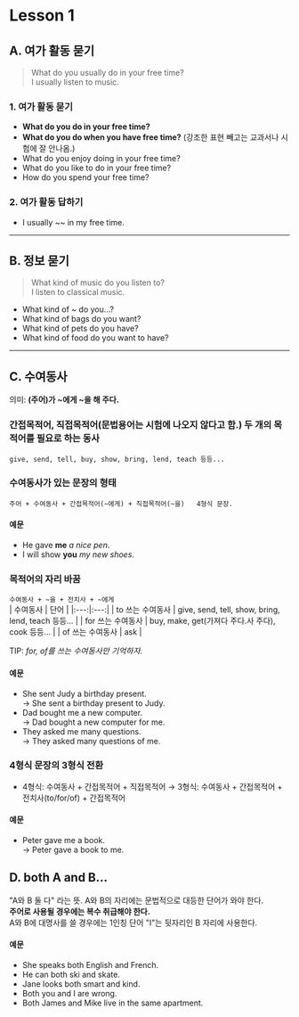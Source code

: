 # Lesson 1
## A. 여가 활동 묻기
> What do you usually do in your free time?   
> I usually listen to music.   
### 1. 여가 활동 묻기   
- **What do you do in your free time?**   
- **What do you do when you have free time?** (강조한 표현 빼고는 교과서나 시험에 잘 안나옴.)   
- What do you enjoy doing in your free time?   
- What do you like to do in your free time?   
- How do you spend your free time?
### 2. 여가 활동 답하기
- I usually ~~ in my free time.	

---

## B. 정보 묻기 
> What kind of music do you listen to?   
> I listen to classical music.
- What kind of ~ do you…?
- What kind of bags do you want?
- What kind of pets do you have?
- What kind of food do you want to have?

---

## C. 수여동사
의미: **(주어)가 ~에게 ~을 해 주다.**   
### 간접목적어, 직접목적어(문법용어는 시험에 나오지 않다고 함.) 두 개의 목적어를 필요로 하는 동사 
```give, send, tell, buy, show, bring, lend, teach 등등...```

### 수여동사가 있는 문장의 형태
```주어 + 수여동사 + 간접목적어(~에게) + 직접목적어(~을)   4형식 문장.```
#### 예문
* He gave **me** *a nice pen*.
* I will show **you** *my new shoes*.

### 목적어의 자리 바꿈
```수여동사 + ~을 + 전치사 + ~에게```   
| 수여동사 | 단어 |
|:---:|:---:|
| to 쓰는 수여동사 | give, send, tell, show, bring, lend, teach 등등... |
| for 쓰는 수여동사 | buy, make, get(가져다 주다.사 주다), cook 등등... |
| of 쓰는 수여동사 | ask |   

TIP: *for, of를 쓰는 수여동사만 기억하자.*
#### 예문
- She sent Judy a birthday present.   
    → She sent a birthday present to Judy.   
- Dad bought me a new computer.   
    → Dad bought a new computer for me.   
- They asked me many questions.   
    → They asked many questions of me.   

### 4형식 문장의 3형식 전환 
- 4형식: 수여동사 + 간접목적어 + 직접목적어 
    → 3형식: 수여동사 + 간접목적어 + 전치사(to/for/of) + 간접목적어
#### 예문
- Peter gave me a book.   
    → Peter gave a book to me.

## D. both A and B...
"A와 B 둘 다" 라는 뜻. A와 B의 자리에는 문법적으로 대등한 단어가 와야 한다.   
**주어로 사용될 경우에는 복수 취급해야 한다.**   
A와 B에 대명사를 쓸 경우에는 1인칭 단어 "I"는 뒷자리인 B 자리에 사용한다.   

#### 예문
- She speaks both English and French.
- He can both ski and skate.
- Jane looks both smart and kind.
- Both you and I are wrong.
- Both James and Mike live in the same apartment.
